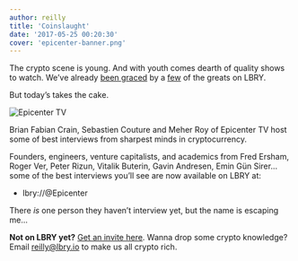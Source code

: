 ```yaml
---
author: reilly
title: 'Coinslaught'
date: '2017-05-25 00:20:30'
cover: 'epicenter-banner.png'
---
```

The crypto scene is young. And with youth comes dearth of quality shows to watch. We’ve already [been graced](https://lbry.io/news/cryptoverse) by a [few](https://lbry.io/news/crypt0) of the greats on LBRY.

But today’s takes the cake.

![Epicenter TV](/img/news/epicenter-inline.png)

Brian Fabian Crain, Sebastien Couture and Meher Roy of Epicenter TV host some of best interviews from sharpest minds in cryptocurrency.

Founders, engineers, venture capitalists, and academics from Fred Ersham, Roger Ver, Peter Rizun, Vitalik Buterin, Gavin Andresen, Emin Gün Sirer… some of the best interviews you’ll see are now available on LBRY at:

- lbry://@Epicenter

There *is* one person they haven’t interview yet, but the name is escaping me...

**Not on LBRY yet?** [Get an invite here](https://lbry.io/get). Wanna drop some crypto knowledge? Email reilly@lbry.io to make us all crypto rich.
